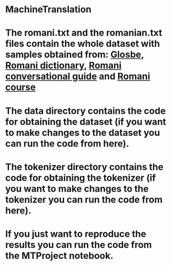 # MachineTranslation
# The romani.txt and the romanian.txt files contain the whole dataset with samples obtained from: [Glosbe](https://glosbe.com/ro/rmc), [Romani dictionary](https://cdn.prod.website-files.com/601e5c899b255f2ab1aa7bd3/618532c3aee2d5be11a853f5_Romanes-with-Rahela-5.pdf), [Romani conversational guide](https://www.academia.edu/43726447/Ghid_de_conversa%C5%A3ie_Rom%C3%A2n_Romano_Rum%C3%AEnisko_Romano_Lumini%C5%A3a_Mihai_Cioab%C4%83) and [Romani course](https://ikultura.ro/wp-content/uploads/2019/09/Suport-De-Curs-Limba-Romani.pdf)

# The data directory contains the code for obtaining the dataset (if you want to make changes to the dataset you can run the code from here).

# The tokenizer directory contains the code for obtaining the tokenizer (if you want to make changes to the tokenizer you can run the code from here).

# If you just want to reproduce the results you can run the code from the MTProject notebook.
